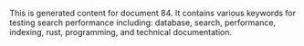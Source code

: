 This is generated content for document 84. It contains various keywords for testing search performance including: database, search, performance, indexing, rust, programming, and technical documentation.